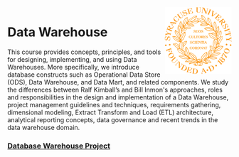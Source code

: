 <img align="right" width="150" height="150" src="https://github.com/dcaley5005/Data_Science/blob/main/Syracuse/Applied%20Data%20Science%20Portfolio/syracuse_logo.png">

# Data Warehouse

This course provides concepts, principles, and tools for designing, implementing, and using Data Warehouses. More specifically, we introduce database constructs such as Operational Data Store (ODS), Data Warehouse, and Data Mart, and related components. We study the differences between Ralf Kimball’s and Bill Inmon's approaches, roles and responsibilities in the design and implementation of a Data Warehouse, project management guidelines and techniques, requirements gathering, dimensional modeling, Extract Transform and Load (ETL) architecture, analytical reporting concepts, data governance and recent trends in the data warehouse domain.


### [Database Warehouse Project](https://github.com/dcaley5005/Data_Science/blob/main/Syracuse/Applied%20Data%20Science%20Portfolio/IST%20722%20-%20Data%20Warehouse/IST_722_Group_02_Order_Fulfillment.pdf)

